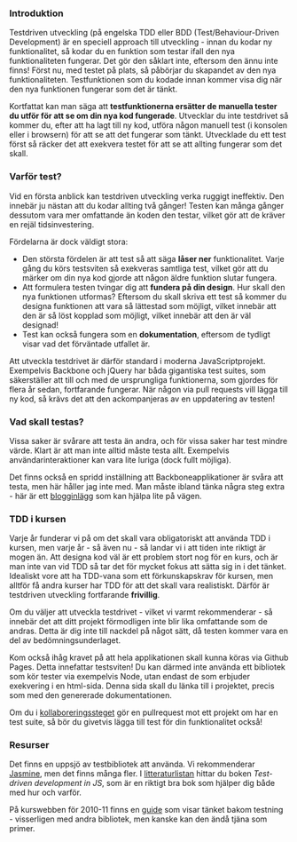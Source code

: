 ### Introduktion

Testdriven utveckling (på engelska TDD eller BDD (Test/Behaviour-Driven Development) är en speciell approach till utveckling - innan du kodar ny funktionalitet, så kodar du en funktion som testar ifall den nya funktionaliteten fungerar. Det gör den såklart inte, eftersom den ännu inte finns! Först nu, med testet på plats, så påbörjar du skapandet av den nya funktionaliteten. Testfunktionen som du kodade innan kommer visa dig när den nya funktionen fungerar som det är tänkt.

Kortfattat kan man säga att **testfunktionerna ersätter de manuella tester du utför för att se om din nya kod fungerade**. Utvecklar du inte testdrivet så kommer du, efter att ha lagt till ny kod, utföra någon manuell test (i konsolen eller i browsern) för att se att det fungerar som tänkt. Utvecklade du ett test först så räcker det att exekvera testet för att se att allting fungerar som det skall.

### Varför test?

Vid en första anblick kan testdriven utveckling verka ruggigt ineffektiv. Den innebär ju nästan att du kodar allting två gånger! Testen kan många gånger dessutom vara mer omfattande än koden den testar, vilket gör att de kräver en rejäl tidsinvestering.

Fördelarna är dock väldigt stora:

*    Den största fördelen är att test så att säga **låser ner** funktionalitet. Varje gång du körs testsviten så exekveras samtliga test, vilket gör att du märker om din nya kod gjorde att någon äldre funktion slutar fungera.
*    Att formulera testen tvingar dig att **fundera på din design**. Hur skall den nya funktionen utformas? Eftersom du skall skriva ett test så kommer du designa funktionen att vara så lättestad som möjligt, vilket innebär att den är så löst kopplad som möjligt, vilket innebär att den är väl designad!
*    Test kan också fungera som en **dokumentation**, eftersom de tydligt visar vad det förväntade utfallet är.

Att utveckla testdrivet är därför standard i moderna JavaScriptprojekt. Exempelvis Backbone och jQuery har båda gigantiska test suites, som säkerställer att till och med de ursprungliga funktionerna, som gjordes för flera år sedan, fortfarande fungerar. När någon via pull requests vill lägga till ny kod, så krävs det att den ackompanjeras av en uppdatering av testen!


### Vad skall testas?

Vissa saker är svårare att testa än andra, och för vissa saker har test mindre värde. Klart är att man inte alltid måste testa allt. Exempelvis användarinteraktioner kan vara lite luriga (dock fullt möjliga).

Det finns också en spridd inställning att Backboneapplikationer är svåra att testa, men här håller jag inte med. Man måste ibland tänka några steg extra - här är ett [blogginlägg][4] som kan hjälpa lite på vägen.


### TDD i kursen

Varje år funderar vi på om det skall vara obligatoriskt att använda TDD i kursen, men varje år - så även nu - så landar vi i att tiden inte riktigt är mogen än. Att designa kod väl är ett problem stort nog för en kurs, och är man inte van vid TDD så tar det för mycket fokus att sätta sig in i det tänket. Idealiskt vore att ha TDD-vana som ett förkunskapskrav för kursen, men alltför få andra kurser har TDD för att det skall vara realistiskt. Därför är testdriven utveckling fortfarande **frivillig**.

Om du väljer att utveckla testdrivet - vilket vi varmt rekommenderar - så innebär det att ditt projekt förmodligen inte blir lika omfattande som de andras. Detta är dig inte till nackdel på något sätt, då testen kommer vara en del av bedömningsunderlaget.

Kom också ihåg kravet på att hela applikationen skall kunna köras via Github Pages. Detta innefattar testsviten! Du kan därmed inte använda ett bibliotek som kör tester via exempelvis Node, utan endast de som erbjuder exekvering i en html-sida. Denna sida skall du länka till i projektet, precis som med den genererade dokumentationen.

Om du i [kollaboreringssteget][3] gör en pullrequest mot ett projekt om har en test suite, så bör du givetvis lägga till test för din funktionalitet också!

### Resurser

Det finns en uppsjö av testbibliotek att använda. Vi rekommenderar [Jasmine][1], men det finns många fler. I [litteraturlistan][2] hittar du boken *Test-driven development in JS*, som är en riktigt bra bok som hjälper dig både med hur och varför.

På kurswebben för 2010-11 finns en [guide][5] som visar tänket bakom testning - visserligen med andra bibliotek, men kanske kan den ändå tjäna som primer.

[1]: http://tryjasmine.com/
[2]: https://coursepress.lnu.se/kurs/ria-utveckling-med-javascript/kurslitteratur/
[3]: https://coursepress.lnu.se/kurs/ria-utveckling-med-javascript/steg-4-kollaborering-v10/
[4]: http://blog.involver.com/2012/01/26/testing-backbone-js-best-practices-2/
[5]: http://voyager.lnu.se/tekinet/kurser/dtt/2DV407/index.php?sida=html%2Fresurser%2Fjspec
